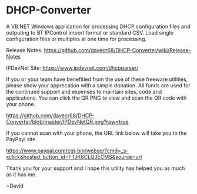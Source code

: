 # DHCP-Converter
A VB.NET Windows application for processing DHCP configuration files and outputing to BT IPControl import format or standard CSV.  Load single configuration files or multiples at one time for processing.

Release Notes: https://github.com/davecr68/DHCP-Converter/wiki/Release-Notes

IPDevNet Site: https://www.ipdevnet.com/dhcpparser/

If you or your team have benefitied from the use of these freeware utilities, please show your apprecation with a simple donation.  All funds are used for the continued support and expenses to maintain sites, code and applications.  You can click the QR PNG to view and scan the QR code with your phone.

https://github.com/davecr68/DHCP-Converter/blob/master/IPDevNetQR.png?raw=true

If you cannot scan with your phone, the URL link below will take you to the PayPayl site.

https://www.paypal.com/cgi-bin/webscr?cmd=_s-xclick&hosted_button_id=FTJK6CLQJECMS&source=url


Thank you for your support and I hope this utility has helped you as much as it has me.

~David
